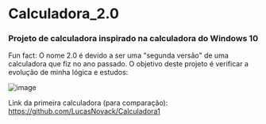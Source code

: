 # Calculadora_2.0

<h3> Projeto de calculadora inspirado na calculadora do Windows 10</h3>

Fun fact: O nome 2.0 é devido a ser uma "segunda versão" de uma calculadora que fiz no ano passado.
O objetivo deste projeto é verificar a evolução de minha lógica e estudos:

![image](https://user-images.githubusercontent.com/101848461/215293104-a30673bc-9356-41bc-9ad5-153725cbb14d.png)

Link da primeira calculadora (para comparação): https://github.com/LucasNovack/Calculadora1 
